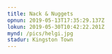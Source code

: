 ```yaml
---
title: Nack & Nuggets
opnun: 2019-05-13T17:35:29.137Z
lokun: 2019-05-30T10:42:22.201Z
mynd: /pics/helgi.jpg
stadur: Kingston Town
---
```


